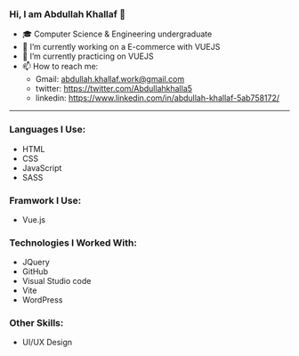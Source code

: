### Hi, I am Abdullah Khallaf 👋


* 🎓 Computer Science & Engineering undergraduate
* 🔭 I’m currently working on a E-commerce with VUEJS
* 🌱 I’m currently practicing on VUEJS
* 📫 How to reach me: 
  * Gmail: abdullah.khallaf.work@gmail.com
  * twitter: https://twitter.com/Abdullahkhalla5
  * linkedin: https://www.linkedin.com/in/abdullah-khallaf-5ab758172/
___

### Languages I Use:
  - HTML 
  - CSS
  - JavaScript
  - SASS
  
 ### Framwork I Use:
  - Vue.js
  
 ### Technologies I Worked With:
  - JQuery
  - GitHub
  - Visual Studio code
  - Vite
  - WordPress
  
  ### Other Skills:
   - UI/UX Design 


